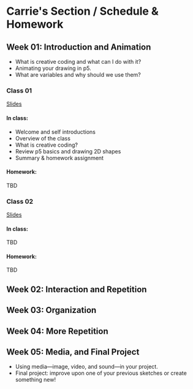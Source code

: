 # Carrie's Section / Schedule & Homework

## Week 01: Introduction and Animation
* What is creative coding and what can I do with it?
* Animating your drawing in p5.
* What are variables and why should we use them?

### Class 01
[Slides](https://docs.google.com/presentation/d/1bOabhQZPJqxnZ1wRwKZHRhhmFoM6-KblXgFBEwlqyK8/edit?usp=sharing)

#### In class:
* Welcome and self introductions
* Overview of the class
* What is creative coding?
* Review p5 basics and drawing 2D shapes
* Summary & homework assignment

#### Homework:
TBD

### Class 02
[Slides](https://docs.google.com/presentation/d/17YgYC0uraEGy-h3lh8HEXQG1tDPRMLOF84Eevho1-Uw/edit?usp=sharing)

#### In class:
TBD

#### Homework:
TBD

## Week 02: Interaction and Repetition

## Week 03: Organization

## Week 04: More Repetition

## Week 05: Media, and Final Project
* Using media—image, video, and sound—in your project.
* Final project: improve upon one of your previous sketches or create something new!
